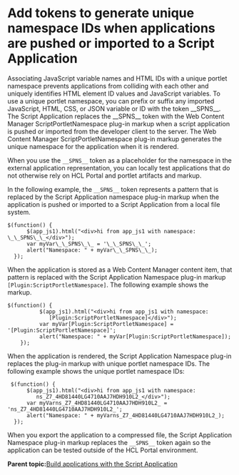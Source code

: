 # Add tokens to generate unique namespace IDs when applications are pushed or imported to a Script Application

Associating JavaScript variable names and HTML IDs with a unique portlet namespace prevents applications from colliding with each other and uniquely identifies HTML element ID values and JavaScript variables. To use a unique portlet namespace, you can prefix or suffix any imported JavaScript, HTML, CSS, or JSON variable or ID with the token \_\_SPNS\_\_. The Script Application replaces the \_\_SPNS\_\_ token with the Web Content Manager ScriptPortletNamespace plug-in markup when a script application is pushed or imported from the developer client to the server. The Web Content Manager ScriptPortletNamespace plug-in markup generates the unique namespace for the application when it is rendered.

When you use the `__SPNS__` token as a placeholder for the namespace in the external application representation, you can locally test applications that do not otherwise rely on HCL Portal and portlet artifacts and markup.

In the following example, the `__SPNS__` token represents a pattern that is replaced by the Script Application namespace plug-in markup when the application is pushed or imported to a Script Application from a local file system.

```
$(function() {
      $(app_js1).html("<div>hi from app_js1 with namespace: \_\_SPNS\_\_</div>");
      var myVar\_\_SPNS\_\_ = '\_\_SPNS\_\_';
      alert("Namespace: " + myVar\_\_SPNS\_\_);
  });
```

When the application is stored as a Web Content Manager content item, that pattern is replaced with the Script Application Namespace plug-in markup `[Plugin:ScriptPortletNamespace]`. The following example shows the markup.

```
$(function() {
          $(app_js1).html("<div>hi from app_js1 with namespace: 
             [Plugin:ScriptPortletNamespace]</div>");
          var myVar[Plugin:ScriptPortletNamespace] = '[Plugin:ScriptPortletNamespace]';
          alert("Namespace: " + myVar[Plugin:ScriptPortletNamespace]);
    });
```

When the application is rendered, the Script Application Namespace plug-in replaces the plug-in markup with unique portlet namespace IDs. The following example shows the unique portlet namespace IDs:

```
 $(function() {
      $(app_js1).html("<div>hi from app_js1 with namespace: 
         ns_Z7_4HD81440LG4710AAJ7HDH910L2_</div>");
      var myVarns_Z7_4HD81440LG4710AAJ7HDH910L2_ = 'ns_Z7_4HD81440LG4710AAJ7HDH910L2_';
      alert("Namespace: " + myVarns_Z7_4HD81440LG4710AAJ7HDH910L2_);
  });
```

When you export the application to a compressed file, the Script Application Namespace plug-in markup replaces the `__SPNS__` token again so the application can be tested outside of the HCL Portal environment.

**Parent topic:**[Build applications with the Script Application](../script-portlet/build_apps.md)

